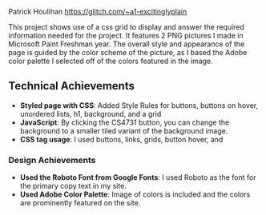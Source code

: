 Patrick Houlihan
https://glitch.com/~a1-excitinglyplain

This project shows use of a css grid to display and answer the required information needed for the project. It features 2 PNG pictures I made in Microsoft Paint Freshman year. The overall style and appearance of the page is guided by the color scheme of the picture, as I based the Adobe color palette I selected off of the colors featured in the image.

## Technical Achievements
- **Styled page with CSS**: 
Added Style Rules for buttons, buttons on hover, unordered lists, h1, background, and a grid
- **JavaScript**: 
By clicking the CS4731 button, you can change the background to a smaller tiled variant of the background image.
- **CSS tag usage**: 
I used buttons, links, grids, button hover, and 

### Design Achievements
- **Used the Roboto Font from Google Fonts**: 
I used Roboto as the font for the primary copy text in my site.
- **Used Adobe Color Palette**: 
Image of colors is included and the colors are prominently featured on the site.
